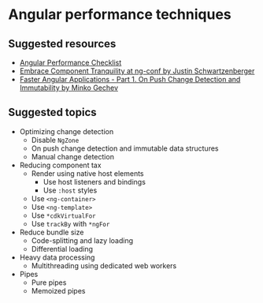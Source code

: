 # Angular performance techniques

## Suggested resources
- [Angular Performance Checklist](https://github.com/mgechev/angular-performance-checklist)
- [Embrace Component Tranquility at ng-conf by Justin Schwartzenberger](https://youtu.be/d7fLYenKy-I)
- [Faster Angular Applications - Part 1. On Push Change Detection and Immutability by Minko Gechev](https://blog.mgechev.com/2017/11/11/faster-angular-applications-onpush-change-detection-immutable-part-1/)

## Suggested topics
- Optimizing change detection
  - Disable `NgZone`
  - On push change detection and immutable data structures
  - Manual change detection
- Reducing component tax
  - Render using native host elements
    - Use host listeners and bindings
    - Use `:host` styles
  - Use `<ng-container>`
  - Use `<ng-template>`
  - Use `*cdkVirtualFor`
  - Use `trackBy` with `*ngFor`
- Reduce bundle size
  - Code-splitting and lazy loading
  - Differential loading
- Heavy data processing
  - Multithreading using dedicated web workers
- Pipes
  - Pure pipes
  - Memoized pipes

